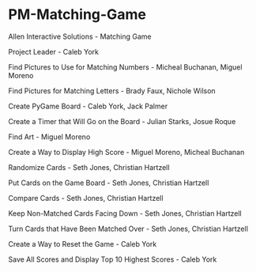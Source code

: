 # PM-Matching-Game  
Allen Interactive Solutions - Matching Game

Project Leader - Caleb York

Find Pictures to Use for Matching Numbers - Micheal Buchanan, Miguel Moreno

Find Pictures for Matching Letters - Brady Faux, Nichole Wilson

Create PyGame Board - Caleb York, Jack Palmer

Create a Timer that Will Go on the Board - Julian Starks, Josue Roque

Find Art - Miguel Moreno

Create a Way to Display High Score - Miguel Moreno, Micheal Buchanan

Randomize Cards - Seth Jones, Christian Hartzell

Put Cards on the Game Board - Seth Jones, Christian Hartzell

Compare Cards - Seth Jones, Christian Hartzell

Keep Non-Matched Cards Facing Down - Seth Jones, Christian Hartzell

Turn Cards that Have Been Matched Over - Seth Jones, Christian Hartzell

Create a Way to Reset the Game - Caleb York

Save All Scores and Display Top 10 Highest Scores - Caleb York
